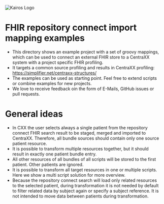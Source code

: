 ![Kairos Logo](https://kairos.de/wp-content/uploads/2023/11/bildschirm_KAIROS_RGB_einfach-e1699976791799.png "Kairos Logo")

FHIR repository connect import mapping examples
======================

* This directory shows an example project with a set of groovy mappings, which can be used to connect an external FHIR store to a CentraXX system with
  a project specific FHIR profiling.
* It targets a common source profiling and results in CentraXX profiling: https://simplifier.net/centraxx-structures/
* The examples can be used as starting point. Feel free to extend scripts or combine examples for new projects.
* We love to receive feedback oin the form of E-Mails, GitHub issues or pull requests.

# General ideas

* In CXX the user selects always a single patient from the repository connect FHIR search result to be staged, merged and imported to CentraXX.
  Therefore, all bundle sources should contain only one source patient resource.
* It is possible to transform multiple resources together, but it should result in exactly one patient bundle entry.
* All other resources of all bundles of all scripts will be stored to the first patient. Other patients are ignored.
* It is possible to transform all target resources in one or multiple scripts. Here we show a multi script solution for more overview.
* Because the repository connect search will load only related resources to the selected patient, during transformation it is not needed by default to
  filter related data by subject again or specify a subject reference. It is not intended to move data between patients during transformation.  
